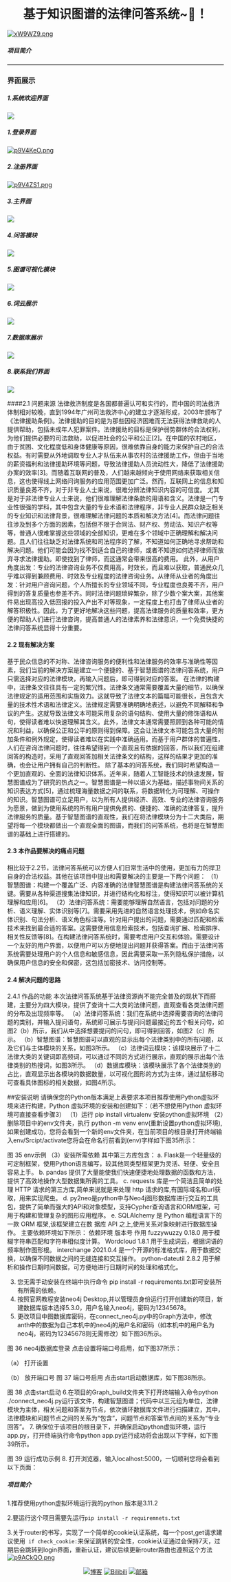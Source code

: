 <h1 align="center">基于知识图谱的法律问答系统~💫！</h1>
<a align = "center" href="https://imgse.com/i/xW9WZ9"><img src="https://raw.githubusercontent.com/martine-stdo/my_images/master/%E9%A6%96%E9%A1%B5%E5%B1%95%E7%A4%BA.gif" alt="xW9WZ9.png" border="0" /></a>

<br>

##### 项目简介

****
### 界面展示
##### 1.系统欢迎界面
![](https://raw.githubusercontent.com/martine-stdo/my_images/master/%E9%A6%96%E9%A1%B5%E5%B1%95%E7%A4%BA.gif)

##### 1.登录界面
[![p9V4KeO.png](https://s1.ax1x.com/2023/04/22/p9V4KeO.png)](https://imgse.com/i/p9V4KeO)
##### 2.注册界面
[![p9V4ZS1.png](https://s1.ax1x.com/2023/04/22/p9V4ZS1.png)](https://imgse.com/i/p9V4ZS1)
##### 3.主界面
![](https://raw.githubusercontent.com/martine-stdo/my_images/master/%E4%B8%BB%E9%A1%B5%E9%9D%A2%E5%B1%95%E7%A4%BA.gif)
##### 4.问答模块
![](https://raw.githubusercontent.com/martine-stdo/my_images/master/%E6%B3%95%E5%BE%8B%E5%92%A8%E8%AF%A2%E5%B1%95%E7%A4%BA.gif)
##### 5.图谱可视化模块
![](https://raw.githubusercontent.com/martine-stdo/my_images/master/%E6%99%BA%E6%85%A7%E5%9B%BE%E8%B0%B1%E5%B1%95%E7%A4%BA.gif)
##### 6.词云展示
![](https://raw.githubusercontent.com/martine-stdo/my_images/master/%E8%AF%8D%E4%BA%91%E5%B1%95%E7%A4%BA.gif)
##### 7.数据库展示
![](https://raw.githubusercontent.com/martine-stdo/my_images/master/%E6%95%B0%E6%8D%AE%E5%BA%93%E5%B1%95%E7%A4%BA.gif)
##### 8.联系我们界面
![](https://raw.githubusercontent.com/martine-stdo/my_images/master/%E8%81%94%E7%B3%BB%E6%88%91%E4%BB%AC%E5%B1%95%E7%A4%BA.gif)

####2.1 问题来源
法律救济制度是各国都普遍认可和实行的，而中国的司法救济体制相对较晚，直到1994年广州司法救济中心的建立才逐渐形成，2003年颁布了《法律援助条例》。法律援助的目的是为那些因经济困难而无法获得法律救助的人提供帮助，包括未成年人犯罪案件。法律援助的目标是保护弱势群体的合法权利，为他们提供必要的司法救助，以促进社会的公平和公正[2]。在中国的农村地区，由于贫困、文化程度低和身体健康等原因，很难依靠自身的能力来保护自己的合法权益。有时需要从外地调取专业人才队伍来从事农村的法律援助工作，但由于当地的薪资福利和法律援助环境等问题，导致法律援助人员流动性大，降低了法律援助办案的效率[3]。而随着互联网的普及，人们越来越倾向于使用网络来获取相关信息，这也使得线上网络问询服务的应用范围更加广泛。然而，互联网上的信息和知识质量良莠不齐，对于非专业人士来说，很难分辨法律知识内容的可信度。
尤其是对于非法律专业人士来说，他们很难理解法律条款的用语和含义。法律是一门专业性很强的学科，其中包含大量的专业术语和法律程序，非专业人民群众缺乏相关的专业知识和法律背景，很难理解法律问题的本质和解决方法[4]。而法律问题往往涉及到多个方面的因素，包括但不限于合同法、财产权、劳动法、知识产权等等，普通人很难掌握这些领域的全部知识，更难在多个领域中正确理解和解决问题。且人们往往缺乏对法律系统和司法程序的了解，不知道如何正确地寻求帮助和解决问题。他们可能会因为找不到适合自己的律师，或者不知道如何选择律师而放弃寻求法律援助。即使找到了律师，而这通常会带来很高的费用。
此外，从用户角度出发：专业的法律咨询业务不仅费用高，时效长，而且难以获取，普通民众几乎难以得到兼顾费用、时效及专业程度的法律咨询业务。从律师从业者的角度出发：针对用户咨询问题，个人所擅长的专业领域不同，专业程度也良莠不齐，用户得到的答复质量也参差不齐。同时法律问题琐碎繁杂，除了少数个案大案，其他案件易出现高投入低回报的投入产出不对等现象，一定程度上也打击了律师从业者的解答积极性。因此，为了更好地解决这些问题，提高法律服务的质量和效率，更方便的帮助人们进行法律咨询，提高普通人的法律素养和法律意识，一个免费快捷的法律问答系统显得十分重要。
#### 2.2 现有解决方案
基于民众信息的不对称、法律咨询服务的便利性和法律服务的效率与准确性等因素，我们当前的解决方案是建立一个便捷的、基于智慧图谱的法律问答系统，用户只需选择对应的法律模块，再输入问题后，即可得到对应的答案。
在法律的构建中，法律条文往往具有一定的繁冗性。法律条文通常需要覆盖大量的细节，以确保法律规定的适用范围和实施效力。这就导致了法律文本的篇幅可能很长，且包含大量的技术性术语和法律定义。法律规定需要准确明确地表述，以避免不同解释和争议的产生。这就导致法律文本可能采用复杂的语句结构、使用大量的修饰语和从句，使得读者难以快速理解其含义。此外，法律文本通常需要照顾到各种可能的情况和利益，以确保公正和公平的原则得到保障。这会让法律文本可能包含大量的附加条件和例外规定，使得读者难以在实践中准确适用。而基于用户群体的普遍性，人们在咨询法律问题时，往往希望得到一个直观且有依据的回答，所以我们在组建回答的构造时，采用了直观回答加相关法律条文的结构，这样的结果才更加的准确，也会让用户拥有自己的判断性。
除了基本的问答系统，我们同时希望构造一个更加直观的、全面的法律知识体系。近年来，随着人工智能技术的快速发展，智慧图谱成为了研究的热点之一。智慧图谱是一种以语义为基础，描述事物间关系的知识表达方式[5]，通过梳理海量数据之间的联系，将数据转化为可理解、可操作的知识。智慧图谱可立足用户，以为所有人提供经济、高效、专业的法律咨询服务为愿景，做到为使用系统的所有用户提供免费的、便捷的、准确的法律答复，提升法律服务的质量。基于智慧图谱的直观性，我们在将法律模块分为十二大类后，期望将每一个模块都做出一个直观全面的图谱，而我们的问答系统，也将是在智慧图谱的基础上进行搭建的。
#### 2.3 本作品要解决的痛点问题
相比较于2.2节，法律问答系统可以方便人们日常生活中的使用，更加有力的捍卫自身的合法权益。其他在该项目中提出和需要解决的主要是一下两个问题：
（1）智慧图谱：构建一个覆盖广泛、内容准确的法律智慧图谱是构建法律问答系统的关键。需要从各种渠道搜集法律知识，并进行结构化和标注，使得知识可以被计算机理解和应用[6]。
（2）法律问答系统：需要能够理解自然语言，包括对问题的分析、语义理解、实体识别等[7]。需要采用先进的自然语言处理技术，例如命名实体识别、句法分析、语义角色标注等。针对用户提出的问题，需要通过匹配和检索技术来找到最合适的答案。这需要使用信息检索技术，包括查询扩展、检索排序、相关性反馈等[8]。在构建法律问答系统时，需要考虑用户交互和体验。需要设计一个友好的用户界面，以便用户可以方便地提出问题并获得答案。而由于法律问答系统需要处理用户的个人信息和敏感信息，因此需要采取一系列隐私保护措施，以确保用户信息的安全和保密，这包括加密技术、访问控制等。
#### 2.4 解决问题的思路
2.4.1 作品的功能
本次法律问答系统基于法律资源尚不能完全普及的现状下而搭建，主要分为四大模块，提供了查询十二大类的法律问题，直观查看各类法律问题的分布及出现频率等。
（a）法律问答系统：我们在系统中选择需要咨询的法律问题的类别，并输入提问语句，系统即可展示与提问问题最接近的五个相关问句，如图2（b）所示，我们从中选择想要提问的问句，即可得到回答，如图2（c）所示。
（b）智慧图谱：智慧图谱可以直观的显示出每个法律类别中的所有问题，以及它们与主体模块的关系，如图3所示。
（c）法律词云模块：该模块展示了十二法律大类的关键词即高频词，可以通过不同的方式进行展示，直观的展示出每个法律类别的热搜词，如图3所示。
（d）数据库模块：该模块展示了各个法律类别的占比，直观显示出各模块的数据数量，以可视化图形的方式为主体，通过鼠标移动可查看具体图标的相关数据，如图4所示。

##安装说明
请确保您的Python版本满足上表要求本项目推荐使用Python虚拟环境来进行构建，Python 虚拟环境的安装和创建如下：（若不想使用Python 虚拟环境可直接查看步骤3）
（1）运行 pip install virtualenv 安装python虚拟环境
（2）删除项目中的env文件夹，执行 python -m venv env(重新设置python虚拟环境),如果创建成功，您将会看到一个新的env文件夹，在当前项目的根目录打开终端输入env/Srcipt/activate您将会在命名行前看到(env)字样如下图35所示：
 
图 35  env示例
（3）安装所需依赖
其中第三方库包含：
a. Flask是一个轻量级的可定制框架，使用Python语言编写，较其他同类型框架更为灵活、轻便、安全且容易上手。
b. pandas 提供了大量能使我们快速便捷地处理数据的函数和方法，提供了高效地操作大型数据集所需的工具。
c. requests 库是一个简洁且简单的处理 HTTP 请求的第三方库,简单来说就是来处理 http 请求的库,有国际域名和url获取，用来实现爬虫。
d. py2neo是python中与Neo4j图形数据库进行交互的工具包，提供了简单而强大的API和对象模型，支持Cypher查询语言和ORM框架，可用于构建和管理复杂的图形应用程序。
e. SQLAlchemy 是 Python 编程语言下的一款 ORM 框架,该框架建立在数 据库 API 之上,使用关系对象映射进行数据库操作。
主要依赖环境如下所示：
依赖环境	版本号	作用
fuzzywuzzy	0.18.0	用于模糊字符串匹配和字符串相似度计算。
Wordcloud	1.8.1	用于生成词云，根据词语的频率制作图形根。
interchange	2021.0.4	是一个开源的标准格式库，用于数据交换，以确保不同数据之间的无缝连接和交互操作。
python-dateutil	2.8.2	用于解析和操作日期时间数据，可方便地进行日期时间的处理和格式化。

3. 您无需手动安装在终端中执行命令 pip install -r requirements.txt即可安装所有所需的依赖。
4. 按照官网教程安装neo4j Desktop,并以管理员身份运行打开创建新的项目，新建数据库版本选择5.3.0，用户名输入neo4j，密码为12345678。
5. 更改项目中图数据库密码，在connect_neo4j.py中的Graph方法中，修改anth中的数据为自己本机中的neo4j的用户名和密码（如本机中的用户名为neo4j，密码为12345678则无需修改）如下图36所示。
 
图 36  neo4j数据库登录
点击设置将端口号启用，如下图37所示：
 
（a） 打开设置
 
（b） 放开端口号
图 37  端口号启用
点击start启动数据库，如下图38所示。
 
图 38  点击start启动
6.在项目的Graph_build文件夹下打开终端输入命令python ./connect_neo4j.py运行该文件，构建智慧图谱；代码中以三元组为单位，法律模块为主体，相关问题和答案为节点，依次循环数据库文件进行扫描建立，其中，法律模块和问题节点之间的关系为“包含”，问题节点和答案节点间的关系为“专业回答”。
7. 确保位于该项目的根目录下，并确保启动python虚拟环境，运行app.py，打开终端执行命令python app.py运行成功将会出现以下字样，如下图39所示。
 
图 39  运行成功示例
8. 打开浏览器，输入localhost:5000，一切顺利您将会看到以下页面：



##### 项目简介
1.推荐使用python虚拟环境运行我的python 版本是3.11.2

2.要运行这个项目需要先运行```pip install -r requiremnets.txt```

3.关于router的书写，实现了一个简单的cookie认证系统，每一个post,get请求建议使用``` if check_cookie:```来保证跳转的安全性，cookie认证通过会保持7天，过期后会跳转到login界面，重新认证，建议后续更新router路由也遵照这个方法
[![p9ACkQO.png](https://s1.ax1x.com/2023/04/20/p9ACkQO.png)](https://imgse.com/i/p9ACkQO)










<div style="text-align: center;">
  <footer>
        <a href="http://nighterdream.cn" rel="nofollow"><img
                src="https://camo.githubusercontent.com/2d84a91827fe5272aa60911875358e725a9db67d57d1b433561b2a973d63faa0/68747470733a2f2f696d672e736869656c64732e696f2f62616467652f2545362538382539312545372539412538342545352538442539412545352541452541322d6e696768746572647265616d2e636e2d3430633566312e737667"
                alt="博客"
                data-canonical-src="https://img.shields.io/badge/%E6%88%91%E7%9A%84%E5%8D%9A%E5%AE%A2-nighterdream.cn-40c5f1.svg"
                style="max-width: 100%;"></a>
        <a href="https://space.bilibili.com/33934287?spm_id_from=333.1007.0.0" rel="nofollow"><img
                src="https://camo.githubusercontent.com/9c5afcc41e679719e7ba6d49c37a0e73545b127c55a4556edace4324f47a7473/68747470733a2f2f696d672e736869656c64732e696f2f62616467652f42696c6942696c692d626c75652e7376673f6c6f676f3d62696c6962696c69266c6f676f436f6c6f723d7768697465"
                alt="Bilibili"
                data-canonical-src="https://img.shields.io/badge/BiliBili-blue.svg?logo=bilibili&amp;logoColor=white"
                style="max-width: 100%;"></a>
        <a href="mailto:nighterdream123@gmail.com"><img
                src="https://camo.githubusercontent.com/02887598c5d249446fcbdeda40c422e01b322409de8b3caa9c2a1bd288da7f65/68747470733a2f2f696d672e736869656c64732e696f2f62616467652f2545392538322541452545372541452542312d6e696768746572647265616d31323340676d61696c2e636f6d2d6236393131382e737667"
                alt="邮箱"
                data-canonical-src="https://img.shields.io/badge/%E9%82%AE%E7%AE%B1-nighterdream123@gmail.com-b69118.svg"
                style="max-width: 100%;"></a>
    </footer>

</div>